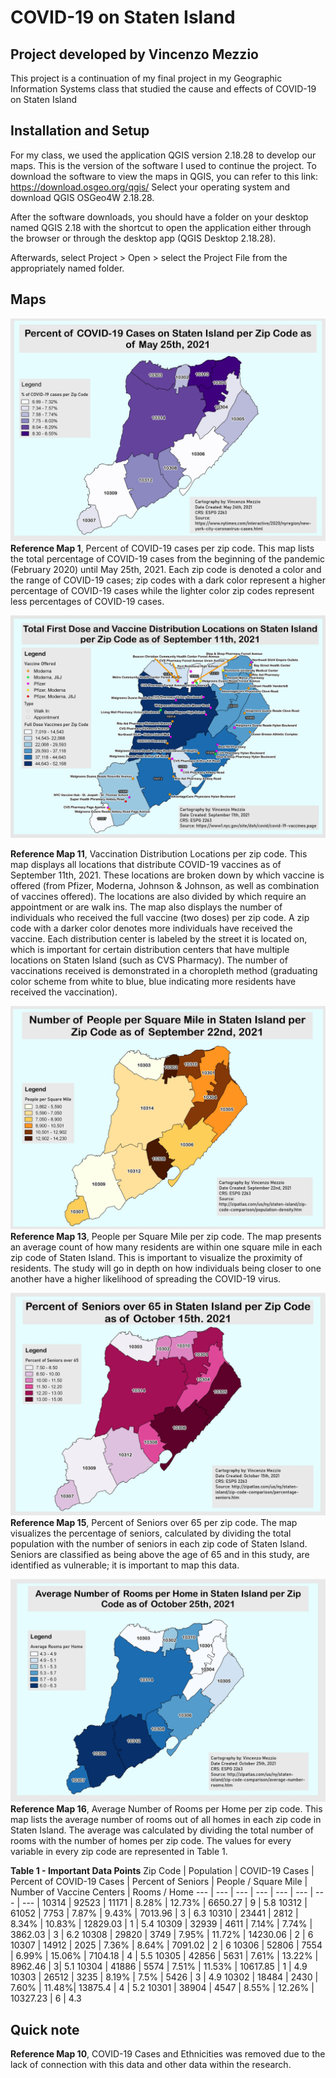 # COVID-19 on Staten Island
## Project developed by Vincenzo Mezzio
This project is a continuation of my final project in my Geographic Information Systems class that studied the cause and effects of COVID-19 on Staten Island


## Installation and Setup
For my class, we used the application QGIS version 2.18.28 to develop our maps. This is the version of the software I used to continue the project. To download the software to view the maps in QGIS, you can refer to this link: https://download.osgeo.org/qgis/ Select your operating system and download QGIS OSGeo4W 2.18.28.

After the software downloads, you should have a folder on your desktop named QGIS 2.18 with the shortcut to open the application either through the browser or through the desktop app (QGIS Desktop 2.18.28).

Afterwards, select Project > Open > select the Project File from the appropriately named folder.

## Maps
![Percent_COVID_Cases](/Maps/Map1_5_COVIDCases.jpeg)
**Reference Map 1**, Percent of COVID-19 cases per zip code. This map lists the total percentage of COVID-19 cases from the beginning of the pandemic (February 2020) until May 25th, 2021. Each zip code is denoted a color and the range of COVID-19 cases; zip codes with a dark color represent a higher percentage of COVID-19 cases while the lighter color zip codes represent less percentages of COVID-19 cases. 

![Vaccine_locations](/Maps/Map11_5_VaccineLocationsOffered&Type.jpeg)

**Reference Map 11**, Vaccination Distribution Locations per zip code. This map displays all locations that distribute COVID-19 vaccines as of September 11th, 2021. These locations are broken down by which vaccine is offered (from Pfizer, Moderna, Johnson & Johnson, as well as combination of vaccines offered). The locations are also divided by which require an appointment or are walk ins. The map also displays the number of individuals who received the full vaccine (two doses) per zip code. A zip code with a darker color denotes more individuals have received the vaccine.
Each distribution center is labeled by the street it is located on, which is important for certain distribution centers that have multiple locations on Staten Island (such as CVS Pharmacy). The number of vaccinations received is demonstrated in a choropleth method (graduating color scheme from white to blue, blue indicating more residents have received the vaccination). 

![People_per_square_mile](/Maps/Map13_PeoplePerSquareMile.jpeg)
**Reference Map 13**, People per Square Mile per zip code. The map presents an average count of how many residents are within one square mile in each zip code of Staten Island. This is important to visualize the proximity of residents. The study will go in depth on how individuals being closer to one another have a higher likelihood of spreading the COVID-19 virus.

![Percent_Seniors_Over_65](/Maps/Map15_SeniorsOver65.jpeg)
**Reference Map 15**, Percent of Seniors over 65 per zip code. The map visualizes the percentage of seniors, calculated by dividing the total population with the number of seniors in each zip code of Staten Island. Seniors are classified as being above the age of 65 and in this study, are identified as vulnerable; it is important to map this data.

![Rooms_per_Home](/Maps/Map16_RoomsPerHome.jpeg)
**Reference Map 16**, Average Number of Rooms per Home per zip code. This map lists the average number of rooms out of all homes in each zip code in Staten Island. The average was calculated by dividing the total number of rooms with the number of homes per zip code. The values for every variable in every zip code are represented in Table 1. 

**Table 1 - Important Data Points**
Zip Code | Population | COVID-19 Cases | Percent of COVID-19 Cases | Percent of Seniors | People / Square Mile | Number of Vaccine Centers | Rooms / Home 
--- | --- | --- | --- | --- | --- | --- | --- | 
10314 | 92523 | 11171 | 8.28% | 12.73% | 6650.27 | 9 | 5.8
10312	| 61052	| 7753	| 7.87%	| 9.43%	| 7013.96	| 3	| 6.3
10310	| 23441	| 2812	| 8.34%	| 10.83%	| 12829.03	| 1	| 5.4
10309	| 32939	| 4611	| 7.14%	| 7.74%	| 3862.03	| 3	| 6.2
10308	| 29820	| 3749	| 7.95%	| 11.72%	| 14230.06	| 2	| 6
10307	| 14912	| 2025	| 7.36%	| 8.64%	| 7091.02	| 2	| 6
10306	| 52806	| 7554	| 6.99%	| 15.06%	| 7104.18	| 4	| 5.5
10305	| 42856	| 5631	| 7.61%	| 13.22%	| 8962.46	| 3| 	5.1
10304	| 41886	| 5574	| 7.51%	| 11.53%	| 10617.85	| 1	| 4.9
10303	| 26512	| 3235	| 8.19%	| 7.5%	| 5426	| 3	| 4.9
10302	| 18484	| 2430	| 7.60%	| 11.48%| 	13875.4	| 4	| 5.2
10301	| 38904	| 4547	| 8.55%	| 12.26%	| 10327.23	| 6	| 4.3


## Quick note 
**Reference Map 10**, COVID-19 Cases and Ethnicities was removed due to the lack of connection with this data and other data within the research. 
